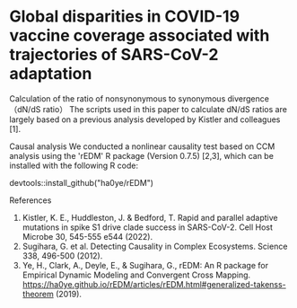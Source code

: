 # Global disparities in COVID-19 vaccine coverage associated with trajectories of SARS-CoV-2 adaptation

Calculation of the ratio of nonsynonymous to synonymous divergence （dN/dS ratio）
The scripts used in this paper to calculate dN/dS ratios are largely based on a previous analysis developed by Kistler and colleagues [1].

Causal analysis
We conducted a nonlinear causality test based on CCM analysis using the 'rEDM' R package (Version 0.7.5) [2,3], which can be installed with the following R code: 

devtools::install_github("ha0ye/rEDM")


References
1. Kistler, K. E., Huddleston, J. & Bedford, T. Rapid and parallel adaptive mutations in spike S1 drive clade success in SARS-CoV-2. Cell Host Microbe 30, 545-555 e544 (2022).
2. Sugihara, G. et al. Detecting Causality in Complex Ecosystems. Science 338, 496-500 (2012).
3. Ye, H., Clark, A., Deyle, E., & Sugihara, G., rEDM: An R package for Empirical Dynamic Modeling and Convergent Cross Mapping. https://ha0ye.github.io/rEDM/articles/rEDM.html#generalized-takenss-theorem (2019). 
